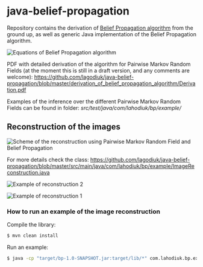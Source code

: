 # java-belief-propagation

Repository contains the derivation of [Belief Propagation algorithm](https://en.wikipedia.org/wiki/Belief_propagation) from the ground up, as well as generic Java implementation of the Belief Propagation algorithm.


![Equations of Belief Propagation algorithm](https://raw.githubusercontent.com/lagodiuk/java-belief-propagation/master/img/belief_propagation.png)

PDF with detailed derivation of the algorithm for Pairwise Markov Random Fields (at the moment this is still in a draft version, and any comments are welcome): 
https://github.com/lagodiuk/java-belief-propagation/blob/master/derivation_of_belief_propagation_algorithm/Derivation.pdf

Examples of the inference over the different Pairwise Markov Random Fields can be found in folder: *src/test/java/com/lahodiuk/bp/example/*

## Reconstruction of the images ##
![Scheme of the reconstruction using Pairwise Markov Random Field and Belief Propagation](https://raw.githubusercontent.com/lagodiuk/java-belief-propagation/master/img/image_reconstruction_scheme.png)

For more details check the class: https://github.com/lagodiuk/java-belief-propagation/blob/master/src/main/java/com/lahodiuk/bp/example/ImageReconstruction.java

![Example of reconstruction 2](https://raw.githubusercontent.com/lagodiuk/java-belief-propagation/master/img/image_reconstruction_2.gif)

![Example of reconstruction 1](https://raw.githubusercontent.com/lagodiuk/java-belief-propagation/master/img/image_reconstruction_1.gif)

### How to run an example of the image reconstruction ###

Compile the library:
```bash
$ mvn clean install
```
Run an example:
```bash
$ java -cp "target/bp-1.0-SNAPSHOT.jar:target/lib/*" com.lahodiuk.bp.example.ImageReconstruction
```
